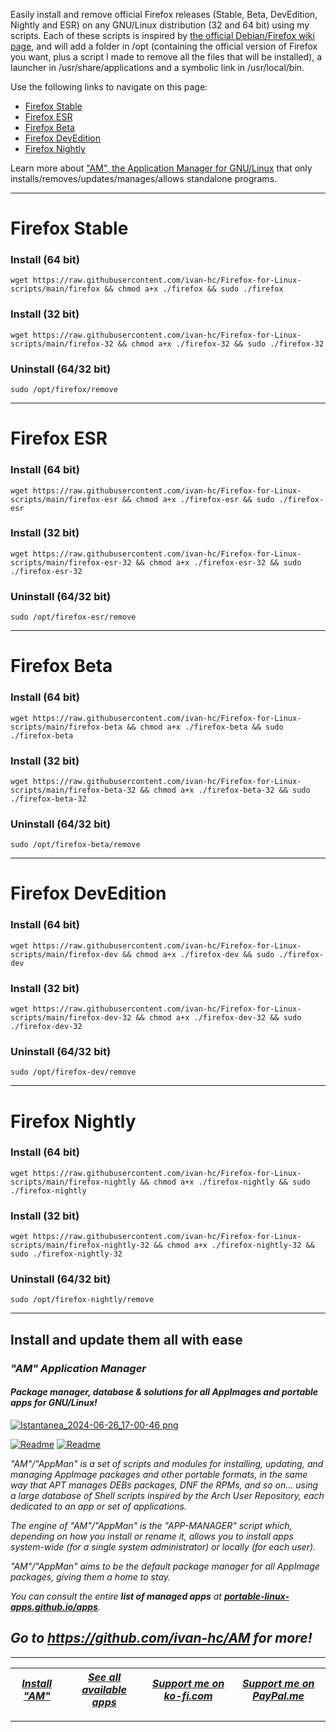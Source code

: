 Easily install and remove official Firefox releases (Stable, Beta, DevEdition, Nightly and ESR) on any GNU/Linux distribution (32 and 64 bit) using my scripts.
Each of these scripts is inspired by [the official Debian/Firefox wiki page](https://wiki.debian.org/Firefox#From_Mozilla_binaries), and will add a folder in /opt (containing the official version of Firefox you want, plus a script I made to remove all the files that will be installed), a launcher in /usr/share/applications and a symbolic link in /usr/local/bin.

Use the following links to navigate on this page:

- [Firefox Stable](#firefox-stable)
- [Firefox ESR](#firefox-esr)
- [Firefox Beta](#firefox-beta)
- [Firefox DevEdition](#firefox-devedition)
- [Firefox Nightly](#firefox-nightly)

Learn more about ["AM", the Application Manager for GNU/Linux](https://github.com/ivan-hc/AM-application-manager) that only installs/removes/updates/manages/allows standalone programs.

------------------------------------
# Firefox Stable
### Install (64 bit)
`wget https://raw.githubusercontent.com/ivan-hc/Firefox-for-Linux-scripts/main/firefox && chmod a+x ./firefox && sudo ./firefox`
### Install (32 bit)
`wget https://raw.githubusercontent.com/ivan-hc/Firefox-for-Linux-scripts/main/firefox-32 && chmod a+x ./firefox-32 && sudo ./firefox-32`
### Uninstall (64/32 bit)
`sudo /opt/firefox/remove`

------------------------------------
# Firefox ESR
### Install (64 bit)
`wget https://raw.githubusercontent.com/ivan-hc/Firefox-for-Linux-scripts/main/firefox-esr && chmod a+x ./firefox-esr && sudo ./firefox-esr`
### Install (32 bit)
`wget https://raw.githubusercontent.com/ivan-hc/Firefox-for-Linux-scripts/main/firefox-esr-32 && chmod a+x ./firefox-esr-32 && sudo ./firefox-esr-32`
### Uninstall (64/32 bit)
`sudo /opt/firefox-esr/remove`

------------------------------------
# Firefox Beta
### Install (64 bit)
`wget https://raw.githubusercontent.com/ivan-hc/Firefox-for-Linux-scripts/main/firefox-beta && chmod a+x ./firefox-beta && sudo ./firefox-beta`
### Install (32 bit)
`wget https://raw.githubusercontent.com/ivan-hc/Firefox-for-Linux-scripts/main/firefox-beta-32 && chmod a+x ./firefox-beta-32 && sudo ./firefox-beta-32`
### Uninstall (64/32 bit)
`sudo /opt/firefox-beta/remove`

------------------------------------
# Firefox DevEdition
### Install (64 bit)
`wget https://raw.githubusercontent.com/ivan-hc/Firefox-for-Linux-scripts/main/firefox-dev && chmod a+x ./firefox-dev && sudo ./firefox-dev`
### Install (32 bit)
`wget https://raw.githubusercontent.com/ivan-hc/Firefox-for-Linux-scripts/main/firefox-dev-32 && chmod a+x ./firefox-dev-32 && sudo ./firefox-dev-32`
### Uninstall (64/32 bit)
`sudo /opt/firefox-dev/remove`

------------------------------------
# Firefox Nightly
### Install (64 bit)
`wget https://raw.githubusercontent.com/ivan-hc/Firefox-for-Linux-scripts/main/firefox-nightly && chmod a+x ./firefox-nightly && sudo ./firefox-nightly`
### Install (32 bit)
`wget https://raw.githubusercontent.com/ivan-hc/Firefox-for-Linux-scripts/main/firefox-nightly-32 && chmod a+x ./firefox-nightly-32 && sudo ./firefox-nightly-32`
### Uninstall (64/32 bit)
`sudo /opt/firefox-nightly/remove`

------------------------------------------------------------------------

## Install and update them all with ease

### *"*AM*" Application Manager* 
#### *Package manager, database & solutions for all AppImages and portable apps for GNU/Linux!*

[![Istantanea_2024-06-26_17-00-46 png](https://github.com/ivan-hc/AM/assets/88724353/671f5eb0-6fb6-4392-b45e-af0ea9271d9b)](https://github.com/ivan-hc/AM)

[![Readme](https://img.shields.io/github/stars/ivan-hc/AM?label=%E2%AD%90&style=for-the-badge)](https://github.com/ivan-hc/AM/stargazers) [![Readme](https://img.shields.io/github/license/ivan-hc/AM?label=&style=for-the-badge)](https://github.com/ivan-hc/AM/blob/main/LICENSE)

*"AM"/"AppMan" is a set of scripts and modules for installing, updating, and managing AppImage packages and other portable formats, in the same way that APT manages DEBs packages, DNF the RPMs, and so on... using a large database of Shell scripts inspired by the Arch User Repository, each dedicated to an app or set of applications.*

*The engine of "AM"/"AppMan" is the "APP-MANAGER" script which, depending on how you install or rename it, allows you to install apps system-wide (for a single system administrator) or locally (for each user).*

*"AM"/"AppMan" aims to be the default package manager for all AppImage packages, giving them a home to stay.*

*You can consult the entire **list of managed apps** at [**portable-linux-apps.github.io/apps**](https://portable-linux-apps.github.io/apps).*

## *Go to *https://github.com/ivan-hc/AM* for more!*

------------------------------------------------------------------------

| [***Install "AM"***](https://github.com/ivan-hc/AM) | [***See all available apps***](https://portable-linux-apps.github.io) | [***Support me on ko-fi.com***](https://ko-fi.com/IvanAlexHC) | [***Support me on PayPal.me***](https://paypal.me/IvanAlexHC) |
| - | - | - | - |

------------------------------------------------------------------------
